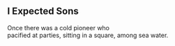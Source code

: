 I Expected Sons
---------------
Once there was a cold pioneer who  
pacified at parties, sitting in a square, among sea water.  
